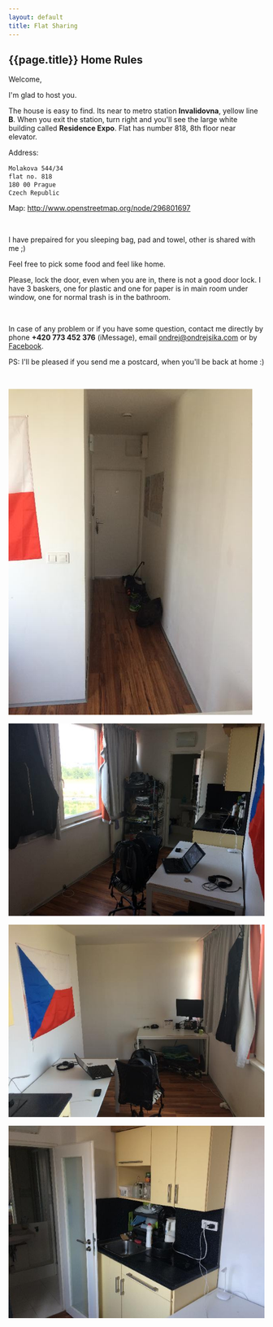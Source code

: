 ```yaml
---
layout: default
title: Flat Sharing
---
```



## {{page.title}} Home Rules

Welcome,

I'm glad to host you.

The house is easy to find. Its near to metro station __Invalidovna__, yellow line __B__. When you exit the station, turn right and you'll see the large white building called __Residence Expo__. Flat has number 818, 8th floor near elevator.

Address:

    Molakova 544/34
    flat no. 818
    180 00 Prague
    Czech Republic

Map: <http://www.openstreetmap.org/node/296801697>

<br>

I have prepaired for you sleeping bag, pad and towel, other is shared with me ;)

Feel free to pick some food and feel like home.

Please, lock the door, even when you are in, there is not a good door lock. I have 3 baskers, one for plastic and one for paper is in main room under window, one for normal trash is in the bathroom.

<br>

In case of any problem or if you have some question, contact me directly by phone __+420 773 452 376__ (iMessage), email <ondrej@ondrejsika.com> or by [Facebook](https://facebook.com/sikaondrej2).

PS: I'll be pleased if you send me a postcard, when you'll be back at home :)

<br>

![](molakova/img/1a.jpg)

![](molakova/img/1b.jpg)

![](molakova/img/1c.jpg)

![](molakova/img/1d.jpg)

